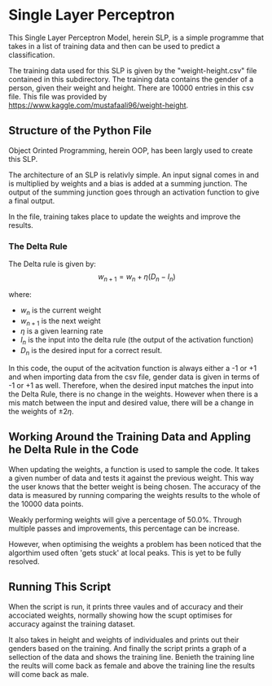 # Single Layer Perceptron

This Single Layer Perceptron Model, herein SLP, is a simple programme that takes in a list of training data and then can be used to predict a classification.

The training data used for this SLP is given by the "weight-height.csv" file contained in this subdirectory. The training data contains the gender of a person, given their weight and height. There are 10000 entries in this csv file. This file was provided by <https://www.kaggle.com/mustafaali96/weight-height>.

## Structure of the Python File

Object Orinted Programming, herein OOP, has been largly used to create this SLP.

The architecture of an SLP is relativly simple. An input signal comes in and is multiplied by weights and a bias is added at a summing junction. The output of the summing junction goes through an activation function to give a final output.

In the file, training takes place to update the weights and improve the results.

### The Delta Rule

The Delta rule is given by:
$$ w_{n+1} = w_{n} + \eta \left( D_{n} - I_{n} \right) $$

where:

- $w_{n}$ is the current weight
- $w_{n+1}$ is the next weight
- $\eta$ is a given learning rate
- $I_{n}$ is the input into the delta rule (the output of the activation function)
- $D_{n}$ is the desired input for a correct result.

In this code, the ouput of the acitvation function is always either a -1 or +1 and when importing data from the csv file, gender data is given in terms of -1 or +1 as well. Therefore, when the desired input matches the input into the Delta Rule, there is no change in the weights. However when there is a mis match between the input and desired value, there will be a change in the weights of $\pm 2 \eta$.

## Working Around the Training Data and Appling he Delta Rule in the Code

When updating the weights, a function is used to sample the code. It takes a given number of data and tests it against the previous weight. This way the user knows that the better weight is being chosen. The accuracy of the data is measured by running comparing the weights results to the whole of the 10000 data points.

Weakly performing weights will give a percentage of 50.0%. Through multiple passes and improvements, this percentage can be increase.

However, when optimising the weights a problem has been noticed that the algorthim used often 'gets stuck' at local peaks. This is yet to be fully resolved.

## Running This Script

When the script is run, it prints three vaules and of accuracy and their accociated weights, normally showing how the scupt optimises for accuracy against the training dataset.

It also takes in height and weights of individuales and prints out their genders based on the training. And finally the script prints a graph of a sellection of the data and shows the training line. Benieth the training line the reults will come back as female and above the training line the results will come back as male.
